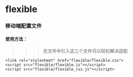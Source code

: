 # flexible

### 移动端配置文件

#### 使用方法：

>>> 在文件中引入这三个文件可以轻松解决适配

`<link rel="stylesheet" href="flexible/flexible.css">`  
`<script src="flexible/flexible.js"></script>`  
`<script src="flexible/flexible_css.js"></script>`  
